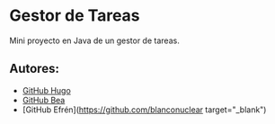 # Gestor de Tareas

Mini proyecto en Java de un gestor de tareas.

## Autores: 
* [GitHub Hugo](https://github.com/hugodasilvacode)
* [GitHub Bea](https://github.com/BeaFontan)
* [GitHub Efrén](https://github.com/blanconuclear target="_blank")

